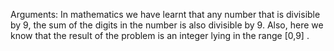 Arguments: In mathematics we have learnt that any number that is divisible by 9, the sum of the digits in the number is also divisible by 9. Also, here we know that the result of the problem is an integer lying in the range [0,9] .